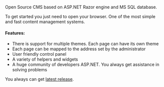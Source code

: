 Open Source CMS based on ASP.NET Razor engine and MS SQL database.

To get started you just need to open your browser. One of the most simple and fast content management systems.

#### Features:
* There is support for multiple themes. Each page can have its own theme
* Each page can be mapped to the address set by the administrator
* User friendly control panel
* A variety of helpers and widgets
* A huge community of developers ASP.NET. You always get assistance in solving problems

You always can get [latest release](https://github.com/skhokhlov/GreenGrocery/releases/latest).
